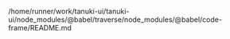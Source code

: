 /home/runner/work/tanuki-ui/tanuki-ui/node_modules/@babel/traverse/node_modules/@babel/code-frame/README.md